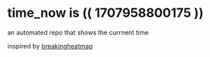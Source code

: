 # time_now is (( 1707958800175 ))

an automated repo that shows the currnent time

inspired by [breakingheatmap](https://github.com/breakingheatmap/breakingheatmap)